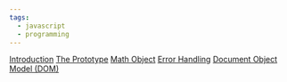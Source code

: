```yaml
---
tags:
  - javascript
  - programming
---
```

[Introduction](Full-Stack-Development/Javascript/Introduction)
[The Prototype](The-Prototype)
[Math Object](Math-Object)
[Error Handling](Error-Handling)
[Document Object Model (DOM)](Document-Object-Model-(DOM))
